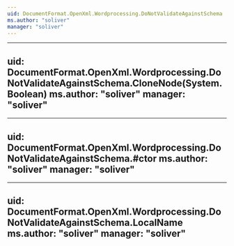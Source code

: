 ```yaml
---
uid: DocumentFormat.OpenXml.Wordprocessing.DoNotValidateAgainstSchema
ms.author: "soliver"
manager: "soliver"
---
```


---
uid: DocumentFormat.OpenXml.Wordprocessing.DoNotValidateAgainstSchema.CloneNode(System.Boolean)
ms.author: "soliver"
manager: "soliver"
---

---
uid: DocumentFormat.OpenXml.Wordprocessing.DoNotValidateAgainstSchema.#ctor
ms.author: "soliver"
manager: "soliver"
---

---
uid: DocumentFormat.OpenXml.Wordprocessing.DoNotValidateAgainstSchema.LocalName
ms.author: "soliver"
manager: "soliver"
---
